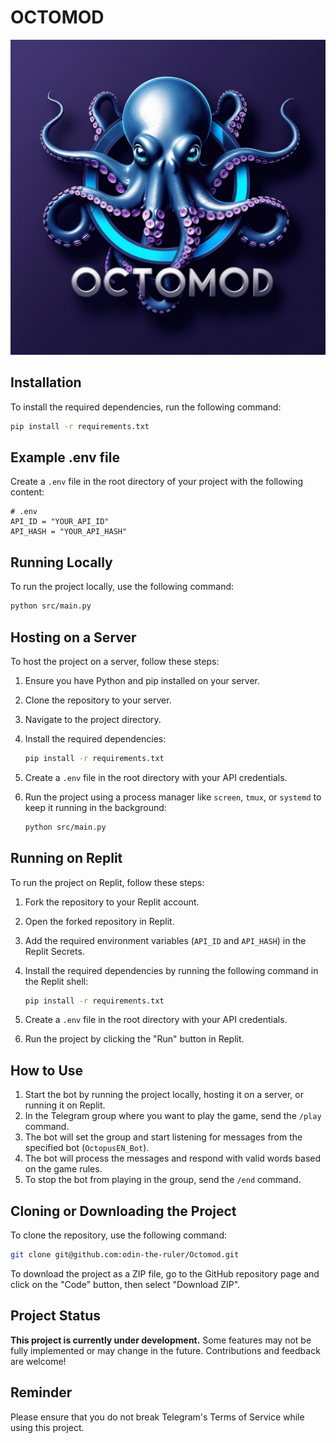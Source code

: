 # OCTOMOD
![OCTOMOD](/assets/logo/OCTOMOD.jpg)

## Installation

To install the required dependencies, run the following command:

```bash
pip install -r requirements.txt
```

## Example .env file

Create a `.env` file in the root directory of your project with the following content:

```
# .env
API_ID = "YOUR_API_ID"
API_HASH = "YOUR_API_HASH"
```

## Running Locally

To run the project locally, use the following command:

```bash
python src/main.py
```

## Hosting on a Server

To host the project on a server, follow these steps:

1. Ensure you have Python and pip installed on your server.
2. Clone the repository to your server.
3. Navigate to the project directory.
4. Install the required dependencies:

    ```bash
    pip install -r requirements.txt
    ```

5. Create a `.env` file in the root directory with your API credentials.
6. Run the project using a process manager like `screen`, `tmux`, or `systemd` to keep it running in the background:

    ```bash
    python src/main.py
    ```

## Running on Replit

To run the project on Replit, follow these steps:

1. Fork the repository to your Replit account.
2. Open the forked repository in Replit.
3. Add the required environment variables (`API_ID` and `API_HASH`) in the Replit Secrets.
4. Install the required dependencies by running the following command in the Replit shell:

    ```bash
    pip install -r requirements.txt
    ```

5. Create a `.env` file in the root directory with your API credentials.
6. Run the project by clicking the "Run" button in Replit.

## How to Use

1. Start the bot by running the project locally, hosting it on a server, or running it on Replit.
2. In the Telegram group where you want to play the game, send the `/play` command.
3. The bot will set the group and start listening for messages from the specified bot (`OctopusEN_Bot`).
4. The bot will process the messages and respond with valid words based on the game rules.
5. To stop the bot from playing in the group, send the `/end` command.

## Cloning or Downloading the Project

To clone the repository, use the following command:

```bash
git clone git@github.com:odin-the-ruler/Octomod.git
```

To download the project as a ZIP file, go to the GitHub repository page and click on the "Code" button, then select "Download ZIP".

## Project Status

**This project is currently under development.** Some features may not be fully implemented or may change in the future. Contributions and feedback are welcome!

## Reminder

Please ensure that you do not break Telegram's Terms of Service while using this project.

